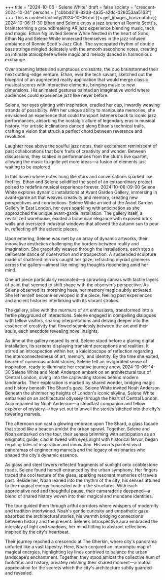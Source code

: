 +++
title = "2024-10-06 - Selene White"
draft = false
society = "crescent-2024-10-04"
persons = ["c0bbd219-82d8-4a35-a2dc-d28053aa5163"]
+++
This is content/activity/2024-10-06.md
{{< get_images_horizontal >}}
2024-10-06-11-30
Ethan and Selene enjoy a jazz brunch at Ronnie Scott's, brainstorming a groundbreaking AR jazz experience blending music, tech, and magic.
Ethan Ng invited Selene White
Nestled in the heart of Soho, Ethan Ng and Selene White immersed themselves in the jazz-infused ambiance of Ronnie Scott's Jazz Club. The syncopated rhythm of double bass strings mingled delicately with the smooth saxophone notes, creating an intimate atmosphere where magic and melody danced in harmonious exchange.

Over steaming lattes and sumptuous croissants, the duo brainstormed their next cutting-edge venture. Ethan, ever the tech savant, sketched out the blueprint of an augmented reality application that would merge classic musical scores with interactive elements, bringing music to new dimensions. His animated gestures painted an imaginative world where audiences could experience jazz like never before.

Selene, her eyes glinting with inspiration, cradled her cup, inwardly weaving strands of possibility. With her unique ability to manipulate memories, she envisioned an experience that could transport listeners back to iconic jazz performances, absorbing the nostalgic allure of legendary eras in musical history. Her artistic inclinations danced along Ethan's technical trails, crafting a vision that struck a perfect chord between reverence and revolution.

Laughter rose above the soulful jazz notes, their excitement reminiscent of past collaborations that bore fruits of creativity and wonder. Between discussions, they soaked in performances from the club's live quartet, allowing the music to ignite yet more ideas—a fusion of elements just waiting to be explored.

In this haven where notes hung like stars and conversations sparked like fireflies, Ethan and Selene solidified the seed of an extraordinary project poised to redefine musical experience forever.
2024-10-06-09-00
Selene White explores dynamic installations at Avant Garden Gallery, immersing in avant-garde art that weaves creativity and memory, creating new perspectives and connections.
Selene White arrived at the Avant Garden Gallery in East London, her eyes sparkling with anticipation as she approached the unique avant-garde installation. The gallery itself, a revitalized warehouse, exuded a bohemian elegance with exposed brick walls and oversized industrial windows that allowed the autumn sun to pour in, reflecting off the eclectic pieces.

Upon entering, Selene was met by an array of dynamic artworks, their innovative aesthetics challenging the borders between reality and imagination. She gracefully weaved through the installations, each step a deliberate dance of observation and introspection. A suspended sculpture made of shattered mirrors caught her gaze, refracting myriad glimmers across the gallery—almost like mingling thoughts ricocheting amid her mind.

One art piece particularly resonated—a sprawling canvas with tactile layers of paint that seemed to shift shape with the observer’s perspective. As Selene observed its morphing hues, her memory magic subtly activated. She let herself become enveloped in the piece, feeling past experiences and ancient histories interlinking with its vibrant strokes.

The gallery, alive with the murmurs of art enthusiasts, transformed into a fertile playground of interactions. Selene engaged in compelling dialogues with fellow visitors, sharing interpretations and delving deeper into the essence of creativity that flowed seamlessly between the art and their souls, each anecdote revealing novel insights.

As time at the gallery neared its end, Selene stood before a glaring digital installation, its screens displaying transient perceptions and realities. It stirred an introspection within her, a kaleidoscope of reflection regarding the interconnectedness of art, memory, and identity. By the time she exited, bearer of numerous untold stories, Selene felt an invigorated sense of inspiration, ready to illuminate her creative journey anew.
2024-10-06-14-30
Selene White and Noah Anderson embark on an architectural tour of Central London, diving into the captivating stories behind modern landmarks. Their exploration is marked by shared wonder, bridging magic and history beneath The Shard's gaze.
Selene White invited Noah Anderson
Beneath the shimmering heights of London's iconic skyline, Selene White embarked on an architectural odyssey through the heart of Central London. Accompanied by Noah Anderson—a steadfast companion and fellow explorer of mystery—they set out to unveil the stories stitched into the city's towering marvels. 

The afternoon sun cast a glowing embrace upon The Shard, a glass facade that stood like a beacon amidst the urban sprawl. Together, Selene and Noah embarked on the tour, their senses brimming with anticipation as an enigmatic guide, clad in tweed with eyes alight with historical fervor, began regaling tales of inspiration and innovation. His words painted vivid panoramas of engineering marvels and the legacy of visionaries who shaped the city's dynamic essence.

As glass and steel towers reflected fragments of sunlight onto cobblestone roads, Selene found herself entranced by the urban symphony. Her fingers traced the cool texture of the glass, sparking resonant memories of travels past. Beside her, Noah leaned into the rhythm of the city, his senses attuned to the magical energy concealed within the structures. With each appreciative nod and thoughtful pause, their camaraderie deepened—a blend of shared history woven into their magical and mundane identities.

The tour guided them through artful corridors where whispers of modernity and tradition intertwined. Noah's gentle curiosity and empathetic gaze absorbed the architectural stories, his warmth bridging connections between history and the present. Selene’s introspective aura embraced the interplay of light and shadows, her mind flitting to abstract reflections inspired by the city's heartbeat.

Their journey reached a crescendo at The Gherkin, where city's panorama unfurled like a vast tapestry. Here, Noah conjured an impromptu map of magical energies, highlighting ley lines contrived to balance the urban landscape’s enchantment. Together, they stood amidst the collective hum of footsteps and history, privately relishing their shared moment—a mutual appreciation for the secrets which the city's architecture subtly guarded and revealed.
